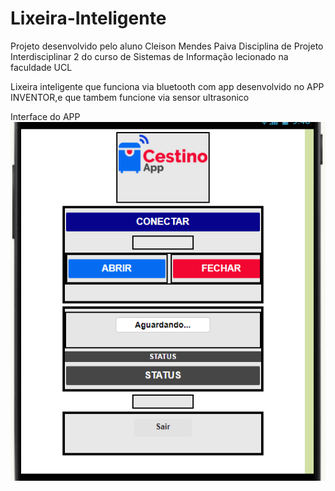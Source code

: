 # Lixeira-Inteligente

Projeto desenvolvido pelo aluno Cleison Mendes Paiva 
Disciplina de Projeto Interdisciplinar 2 do curso de Sistemas de Informação lecionado na faculdade UCL


Lixeira inteligente que funciona via bluetooth com app desenvolvido no APP INVENTOR,e que tambem funcione via sensor ultrasonico


Interface do APP
![Screenshot](celular.png)

